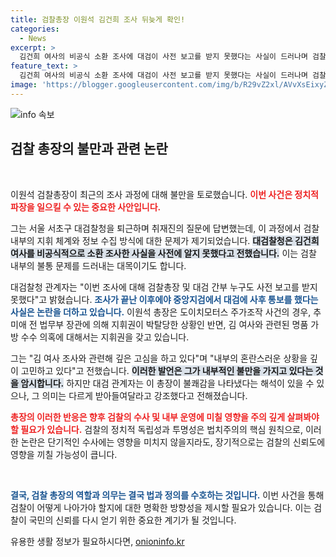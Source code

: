 ```yaml
---
title: 검찰총장 이원석 김건희 조사 뒤늦게 확인!
categories:
  - News
excerpt: >
  김건희 여사의 비공식 소환 조사에 대검이 사전 보고를 받지 못했다는 사실이 드러나며 검찰 내부에 논란이 일고 있습니다. 이원석 총장의 고심이 깊어지고 있는 상황, 그 배경은 무엇일까요?
feature_text: >
  김건희 여사의 비공식 소환 조사에 대검이 사전 보고를 받지 못했다는 사실이 드러나며 검찰 내부에 논란이 일고 있습니다. 이원석 총장의 고심이 깊어지고 있는 상황, 그 배경은 무엇일까요?
image: 'https://blogger.googleusercontent.com/img/b/R29vZ2xl/AVvXsEixyZcFfHzMRdzZMjFBmAUKJYCLCGyLL1o632UiGVXcaFdKo_bkvkuCioo0uUKlGfBVcT3P84aROyZIXSBEx3Aw5nCQ3pTgDom1WDC4m8eifvWiAmWEEVb4x6G_l8C0QH225ldMjyaFvpxGEBGNO37VmDTDMHGhJPq73UglMfDca1-0aw/s1600/blogspot.png'
---
```


<p><img src="https://blogger.googleusercontent.com/img/b/R29vZ2xl/AVvXsEixyZcFfHzMRdzZMjFBmAUKJYCLCGyLL1o632UiGVXcaFdKo_bkvkuCioo0uUKlGfBVcT3P84aROyZIXSBEx3Aw5nCQ3pTgDom1WDC4m8eifvWiAmWEEVb4x6G_l8C0QH225ldMjyaFvpxGEBGNO37VmDTDMHGhJPq73UglMfDca1-0aw/s1600/blogspot.png" alt="info 속보" /></p>

<h2 data-ke-size="size26">검찰 총장의 불만과 관련 논란</h2>

<p data-ke-size="size16">&nbsp;</p>

<p>이원석 검찰총장이 최근의 조사 과정에 대해 불만을 토로했습니다. <b><span style="color: #ee2323;">이번 사건은 정치적 파장을 일으킬 수 있는 중요한 사안입니다.</span></b> </p>

<p>그는 서울 서초구 대검찰청을 퇴근하며 취재진의 질문에 답변했는데, 이 과정에서 검찰 내부의 지휘 체계와 정보 수집 방식에 대한 문제가 제기되었습니다. <b><span style="background-color: #21538527;">대검찰청은 김건희 여사를 비공식적으로 소환 조사한 사실을 사전에 알지 못했다고 전했습니다.</span></b> 이는 검찰 내부의 불통 문제를 드러내는 대목이기도 합니다.</p>

<p>대검찰청 관계자는 "이번 조사에 대해 검찰총장 및 대검 간부 누구도 사전 보고를 받지 못했다"고 밝혔습니다. <b><span style="color: #1a5490;">조사가 끝난 이후에야 중앙지검에서 대검에 사후 통보를 했다는 사실은 논란을 더하고 있습니다.</span></b> 이원석 총장은 도이치모터스 주가조작 사건의 경우, 추미애 전 법무부 장관에 의해 지휘권이 박탈당한 상황인 반면, 김 여사와 관련된 명품 가방 수수 의혹에 대해서는 지휘권을 갖고 있습니다.</p>

<p>그는 "김 여사 조사와 관련해 깊은 고심을 하고 있다"며 "내부의 혼란스러운 상황을 깊이 고민하고 있다"고 전했습니다. <b><span style="background-color: #21538527;">이러한 발언은 그가 내부적인 불만을 가지고 있다는 것을 암시합니다.</span></b> 하지만 대검 관계자는 이 총장이 불쾌감을 나타냈다는 해석이 있을 수 있으나, 그 의미는 다르게 받아들여달라고 강조했다고 전해졌습니다. </p>

<p><b><span style="color: #ee2323;">총장의 이러한 반응은 향후 검찰의 수사 및 내부 운영에 미칠 영향을 주의 깊게 살펴봐야 할 필요가 있습니다.</span></b> 검찰의 정치적 독립성과 투명성은 법치주의의 핵심 원칙으로, 이러한 논란은 단기적인 수사에는 영향을 미치지 않을지라도, 장기적으로는 검찰의 신뢰도에 영향을 끼칠 가능성이 큽니다. </p>

<p data-ke-size="size16">&nbsp;</p>

<p><b><span style="color: #1a5490;">결국, 검찰 총장의 역할과 의무는 결국 법과 정의를 수호하는 것입니다.</span></b> 이번 사건을 통해 검찰이 어떻게 나아가야 할지에 대한 명확한 방향성을 제시할 필요가 있습니다. 이는 검찰이 국민의 신뢰를 다시 얻기 위한 중요한 계기가 될 것입니다.</p>
유용한 생활 정보가 필요하시다면, <a href="https://onioninfo.kr" rel="dofollow">onioninfo.kr</a>


